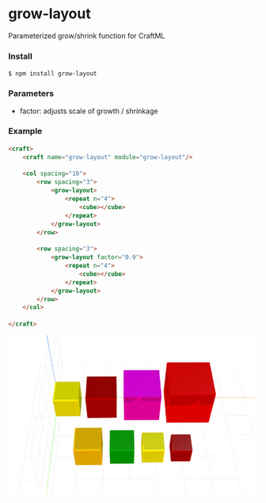 # grow-layout
Parameterized grow/shrink function for CraftML

### Install
    $ npm install grow-layout

### Parameters
- factor: adjusts scale of growth / shrinkage

### Example
```html
<craft>
    <craft name="grow-layout" module="grow-layout"/>
    
    <col spacing="10">
        <row spacing="3">
            <grow-layout>
                <repeat n="4">
                    <cube></cube>
                </repeat>
            </grow-layout> 
        </row>
        
        <row spacing="3">
            <grow-layout factor="0.9">
                <repeat n="4">
                    <cube></cube>
                </repeat>
            </grow-layout> 
        </row>
    </col>

</craft>
```

![example](example.png)